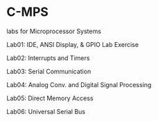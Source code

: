# C-MPS
 labs for Microprocessor Systems
 
Lab01: IDE, ANSI Display, & GPIO Lab Exercise

Lab02: Interrupts and Timers

Lab03: Serial Communication

Lab04: Analog Conv. and Digital Signal Processing

Lab05: Direct Memory Access

Lab06: Universal Serial Bus
